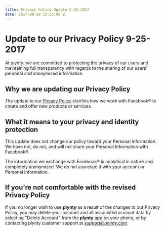 ```yaml
---
title: Privacy Policy Update 9-25-2017
date: 2017-09-19 15:55:00 Z
---
```


# Update to our Privacy Policy 9-25-2017

At *plynty*, we are committed to protecting the privacy of our users and maintaining full transparency with regards to the sharing of our users' personal and anonymized information.


## Why we are updating our Privacy Policy

The update to our [Privacy Policy](https://plynty.com/privacy.html) clarifies how we work with Facebook® to create and offer new products or services.


## What it means to your privacy and identity protection

This update does not change our policy toward your Personal Information. We have not, do not, and will not share your Personal Information with Facebook®.

The information we exchange with Facebook® is analytical in nature and completely anonymized. We do not associate it with your account or Personal Information.


## If you're not comfortable with the revised Privacy Policy

If you no longer wish to use **plynty** as a result of the changes to our Privacy Policy, you may delete your account and all associated account data by selecting "Delete Account" from the **plynty** app on your phone, or by contacting plynty customer support at *[support@plynty.com](mailto:support@plynty.com)*.
